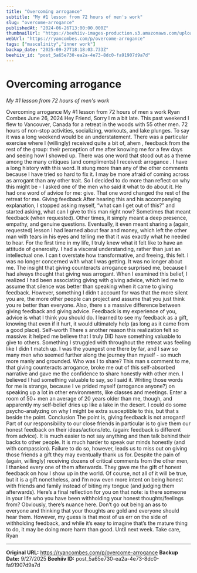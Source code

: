 ```yaml
---
title: "Overcoming arrogance"
subtitle: "My #1 lesson from 72 hours of men's work"
slug: "overcome-arrogance"
publishedAt: "2024-06-26T13:00:00.000Z"
thumbnailUrl: "https://beehiiv-images-production.s3.amazonaws.com/uploads/asset/file/ed77817a-4e84-4353-8f87-e6d9bf1aefb1/mens_retreat.png?t=1719370662"
webUrl: "https://ryancombes.com/p/overcome-arrogance"
tags: ["masculinity","inner work"]
backup_date: "2025-09-27T18:18:03.733Z"
beehiiv_id: "post_5a65e730-ea2a-4e73-8dc0-fa91907d9a7d"
---
```


# Overcoming arrogance

*My #1 lesson from 72 hours of men's work*



Overcoming arrogance My #1 lesson from 72 hours of men s work Ryan Combes June 26, 2024 Hey Friend, Sorry I m a bit late. This past weekend I flew to Vancouver, Canada for a retreat in the woods with 55 other men. 72 hours of non-stop activities, socializing, workouts, and lake plunges. To say it was a long weekend would be an understatement. There was a particular exercise where I (willingly) received quite a bit of, ahem , feedback from the rest of the group: their perception of me after knowing me for a few days and seeing how I showed up. There was one word that stood out as a theme among the many critiques (and compliments) I received: arrogance . I have a long history with this word. It stung more than any of the other comments because I have tried so hard to fix it. I may be more afraid of coming across as arrogant than any other trait. So I decided to do more than reflect on why this might be - I asked one of the men who said it what to do about it. He had one word of advice for me: give. That one word changed the rest of the retreat for me. Giving feedback After hearing this and his accompanying explanation, I stopped asking myself, “what can I get out of this?” and started asking, what can I give to this man right now? Sometimes that meant feedback (when requested). Other times, it simply meant a deep presence, empathy, and genuine questions. Eventually, it even meant sharing a (again, requested) lesson I had learned about fear and money, which left the other man with tears in his eyes and telling me that it was exactly what he needed to hear. For the first time in my life, I truly knew what it felt like to have an attitude of generosity. I had a visceral understanding, rather than just an intellectual one. I can t overstate how transformative, and freeing, this felt. I was no longer concerned with what I was getting. It was no longer about me. The insight that giving counteracts arrogance surprised me, because I had always thought that giving was arrogant. When I examined this belief, I realized I had been associating giving with giving advice, which led me to assume that silence was better than speaking when it came to giving feedback. However, something I didn t account for was that the more silent you are, the more other people can project and assume that you just think you re better than everyone. Also, there s a massive difference between giving feedback and giving advice. Feedback is my experience of you, advice is what I think you should do. I learned to see my feedback as a gift, knowing that even if it hurt, it would ultimately help (as long as it came from a good place). Self-worth There s another reason this realization felt so massive: it helped me believe that I truly DID have something valuable to give to others. Something I struggled with throughout the retreat was feeling like I didn t match up. I was the youngest one there by far, and I saw so many men who seemed further along the journey than myself - so much more manly and grounded. Who was I to share? This man s comment to me, that giving counteracts arrogance, broke me out of this self-absorbed narrative and gave me the confidence to share honestly with other men. I believed I had something valuable to say, so I said it. Writing those words for me is strange, because I ve prided myself (arrogance anyone?) on speaking up a lot in other environments, like classes and meetings. Enter a room of 50+ men an average of 20 years older than me, though, and apparently my self-belief dries up like a lake in the desert. I could do some psycho-analyzing on why I might be extra susceptible to this, but that s beside the point. Conclusion The point is, giving feedback is not arrogant! Part of our responsibility to our close friends in particular is to give them our honest feedback on their ideas/actions/etc. (again: feedback is different from advice). It is much easier to not say anything and then talk behind their backs to other people. It is much harder to speak our minds honestly (and with compassion). Failure to do so, however, leads us to miss out on giving those friends a gift they may eventually thank us for. Despite the pain of (again, willingly) receiving dozens of critical comments from the other men, I thanked every one of them afterwards. They gave me the gift of honest feedback on how I show up in the world. Of course, not all of it will be true, but it is a gift nonetheless, and I’m now even more intent on being honest with friends and family instead of biting my tongue (and judging them afterwards). Here’s a final reflection for you on that note: is there someone in your life who you have been withholding your honest thoughts/feelings from? Obviously, there’s nuance here. Don’t go out being an ass to everyone and thinking that your thoughts are gold and everyone should hear them. However, my guess is that most of us err on the side of withholding feedback, and while it’s easy to imagine that’s the mature thing to do, it may be doing more harm than good. Until next week. Take care, Ryan

---

**Original URL:** https://ryancombes.com/p/overcome-arrogance
**Backup Date:** 9/27/2025
**Beehiiv ID:** post_5a65e730-ea2a-4e73-8dc0-fa91907d9a7d
